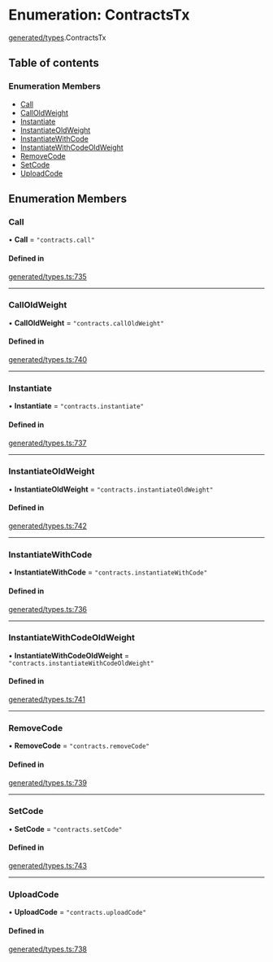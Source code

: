 # Enumeration: ContractsTx

[generated/types](../wiki/generated.types).ContractsTx

## Table of contents

### Enumeration Members

- [Call](../wiki/generated.types.ContractsTx#call)
- [CallOldWeight](../wiki/generated.types.ContractsTx#calloldweight)
- [Instantiate](../wiki/generated.types.ContractsTx#instantiate)
- [InstantiateOldWeight](../wiki/generated.types.ContractsTx#instantiateoldweight)
- [InstantiateWithCode](../wiki/generated.types.ContractsTx#instantiatewithcode)
- [InstantiateWithCodeOldWeight](../wiki/generated.types.ContractsTx#instantiatewithcodeoldweight)
- [RemoveCode](../wiki/generated.types.ContractsTx#removecode)
- [SetCode](../wiki/generated.types.ContractsTx#setcode)
- [UploadCode](../wiki/generated.types.ContractsTx#uploadcode)

## Enumeration Members

### Call

• **Call** = ``"contracts.call"``

#### Defined in

[generated/types.ts:735](https://github.com/PolymeshAssociation/polymesh-sdk/blob/95e180d2/src/generated/types.ts#L735)

___

### CallOldWeight

• **CallOldWeight** = ``"contracts.callOldWeight"``

#### Defined in

[generated/types.ts:740](https://github.com/PolymeshAssociation/polymesh-sdk/blob/95e180d2/src/generated/types.ts#L740)

___

### Instantiate

• **Instantiate** = ``"contracts.instantiate"``

#### Defined in

[generated/types.ts:737](https://github.com/PolymeshAssociation/polymesh-sdk/blob/95e180d2/src/generated/types.ts#L737)

___

### InstantiateOldWeight

• **InstantiateOldWeight** = ``"contracts.instantiateOldWeight"``

#### Defined in

[generated/types.ts:742](https://github.com/PolymeshAssociation/polymesh-sdk/blob/95e180d2/src/generated/types.ts#L742)

___

### InstantiateWithCode

• **InstantiateWithCode** = ``"contracts.instantiateWithCode"``

#### Defined in

[generated/types.ts:736](https://github.com/PolymeshAssociation/polymesh-sdk/blob/95e180d2/src/generated/types.ts#L736)

___

### InstantiateWithCodeOldWeight

• **InstantiateWithCodeOldWeight** = ``"contracts.instantiateWithCodeOldWeight"``

#### Defined in

[generated/types.ts:741](https://github.com/PolymeshAssociation/polymesh-sdk/blob/95e180d2/src/generated/types.ts#L741)

___

### RemoveCode

• **RemoveCode** = ``"contracts.removeCode"``

#### Defined in

[generated/types.ts:739](https://github.com/PolymeshAssociation/polymesh-sdk/blob/95e180d2/src/generated/types.ts#L739)

___

### SetCode

• **SetCode** = ``"contracts.setCode"``

#### Defined in

[generated/types.ts:743](https://github.com/PolymeshAssociation/polymesh-sdk/blob/95e180d2/src/generated/types.ts#L743)

___

### UploadCode

• **UploadCode** = ``"contracts.uploadCode"``

#### Defined in

[generated/types.ts:738](https://github.com/PolymeshAssociation/polymesh-sdk/blob/95e180d2/src/generated/types.ts#L738)
